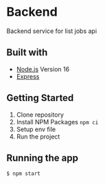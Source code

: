 # Backend

Backend service for list jobs api

## Built with

- [Node.js](https://nodejs.org/en/) Version 16
- [Express](https://expressjs.com/)

## Getting Started

1. Clone repository
2. Install NPM Packages ```npm ci```
3. Setup env file
4. Run the project

## Running the app

```
$ npm start
```

